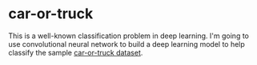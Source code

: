 # car-or-truck

This is a well-known classification problem in deep learning. I'm going to use convolutional neural network to build a deep learning model to help classify the sample [car-or-truck dataset](https://www.kaggle.com/datasets/ryanholbrook/car-or-truck).
